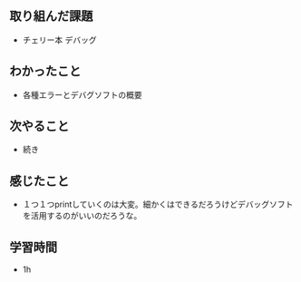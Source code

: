 ## 取り組んだ課題
- チェリー本 デバッグ

## わかったこと
- 各種エラーとデバグソフトの概要

## 次やること
- 続き

## 感じたこと
- １つ１つprintしていくのは大変。細かくはできるだろうけどデバッグソフトを活用するのがいいのだろうな。

## 学習時間
- 1h

